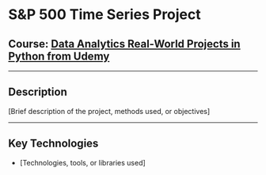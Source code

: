 # S&P 500 Time Series Project

## Course: [**Data Analytics Real-World Projects in Python from Udemy**](https://www.udemy.com/course/data-analytics-projects-python/)

---

## Description
[Brief description of the project, methods used, or objectives]

---

## Key Technologies
- [Technologies, tools, or libraries used]
